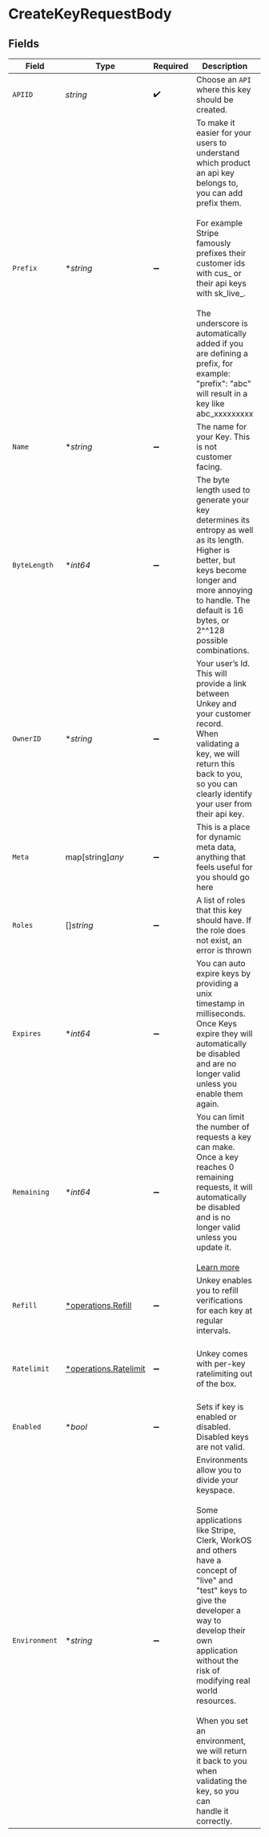 # CreateKeyRequestBody


## Fields

| Field                                                                                                                                                                                                                                                                                                                                                                                                     | Type                                                                                                                                                                                                                                                                                                                                                                                                      | Required                                                                                                                                                                                                                                                                                                                                                                                                  | Description                                                                                                                                                                                                                                                                                                                                                                                               | Example                                                                                                                                                                                                                                                                                                                                                                                                   |
| --------------------------------------------------------------------------------------------------------------------------------------------------------------------------------------------------------------------------------------------------------------------------------------------------------------------------------------------------------------------------------------------------------- | --------------------------------------------------------------------------------------------------------------------------------------------------------------------------------------------------------------------------------------------------------------------------------------------------------------------------------------------------------------------------------------------------------- | --------------------------------------------------------------------------------------------------------------------------------------------------------------------------------------------------------------------------------------------------------------------------------------------------------------------------------------------------------------------------------------------------------- | --------------------------------------------------------------------------------------------------------------------------------------------------------------------------------------------------------------------------------------------------------------------------------------------------------------------------------------------------------------------------------------------------------- | --------------------------------------------------------------------------------------------------------------------------------------------------------------------------------------------------------------------------------------------------------------------------------------------------------------------------------------------------------------------------------------------------------- |
| `APIID`                                                                                                                                                                                                                                                                                                                                                                                                   | *string*                                                                                                                                                                                                                                                                                                                                                                                                  | :heavy_check_mark:                                                                                                                                                                                                                                                                                                                                                                                        | Choose an `API` where this key should be created.                                                                                                                                                                                                                                                                                                                                                         | api_123                                                                                                                                                                                                                                                                                                                                                                                                   |
| `Prefix`                                                                                                                                                                                                                                                                                                                                                                                                  | **string*                                                                                                                                                                                                                                                                                                                                                                                                 | :heavy_minus_sign:                                                                                                                                                                                                                                                                                                                                                                                        | To make it easier for your users to understand which product an api key belongs to, you can add prefix them.<br/><br/>For example Stripe famously prefixes their customer ids with cus_ or their api keys with sk_live_.<br/><br/>The underscore is automatically added if you are defining a prefix, for example: "prefix": "abc" will result in a key like abc_xxxxxxxxx<br/>                           |                                                                                                                                                                                                                                                                                                                                                                                                           |
| `Name`                                                                                                                                                                                                                                                                                                                                                                                                    | **string*                                                                                                                                                                                                                                                                                                                                                                                                 | :heavy_minus_sign:                                                                                                                                                                                                                                                                                                                                                                                        | The name for your Key. This is not customer facing.                                                                                                                                                                                                                                                                                                                                                       | my key                                                                                                                                                                                                                                                                                                                                                                                                    |
| `ByteLength`                                                                                                                                                                                                                                                                                                                                                                                              | **int64*                                                                                                                                                                                                                                                                                                                                                                                                  | :heavy_minus_sign:                                                                                                                                                                                                                                                                                                                                                                                        | The byte length used to generate your key determines its entropy as well as its length. Higher is better, but keys become longer and more annoying to handle. The default is 16 bytes, or 2^^128 possible combinations.                                                                                                                                                                                   |                                                                                                                                                                                                                                                                                                                                                                                                           |
| `OwnerID`                                                                                                                                                                                                                                                                                                                                                                                                 | **string*                                                                                                                                                                                                                                                                                                                                                                                                 | :heavy_minus_sign:                                                                                                                                                                                                                                                                                                                                                                                        | Your user’s Id. This will provide a link between Unkey and your customer record.<br/>When validating a key, we will return this back to you, so you can clearly identify your user from their api key.                                                                                                                                                                                                    | team_123                                                                                                                                                                                                                                                                                                                                                                                                  |
| `Meta`                                                                                                                                                                                                                                                                                                                                                                                                    | map[string]*any*                                                                                                                                                                                                                                                                                                                                                                                          | :heavy_minus_sign:                                                                                                                                                                                                                                                                                                                                                                                        | This is a place for dynamic meta data, anything that feels useful for you should go here                                                                                                                                                                                                                                                                                                                  | {<br/>"billingTier": "PRO",<br/>"trialEnds": "2023-06-16T17:16:37.161Z"<br/>}                                                                                                                                                                                                                                                                                                                             |
| `Roles`                                                                                                                                                                                                                                                                                                                                                                                                   | []*string*                                                                                                                                                                                                                                                                                                                                                                                                | :heavy_minus_sign:                                                                                                                                                                                                                                                                                                                                                                                        | A list of roles that this key should have. If the role does not exist, an error is thrown                                                                                                                                                                                                                                                                                                                 | [<br/>"admin",<br/>"finance"<br/>]                                                                                                                                                                                                                                                                                                                                                                        |
| `Expires`                                                                                                                                                                                                                                                                                                                                                                                                 | **int64*                                                                                                                                                                                                                                                                                                                                                                                                  | :heavy_minus_sign:                                                                                                                                                                                                                                                                                                                                                                                        | You can auto expire keys by providing a unix timestamp in milliseconds. Once Keys expire they will automatically be disabled and are no longer valid unless you enable them again.                                                                                                                                                                                                                        | 1623869797161                                                                                                                                                                                                                                                                                                                                                                                             |
| `Remaining`                                                                                                                                                                                                                                                                                                                                                                                               | **int64*                                                                                                                                                                                                                                                                                                                                                                                                  | :heavy_minus_sign:                                                                                                                                                                                                                                                                                                                                                                                        | You can limit the number of requests a key can make. Once a key reaches 0 remaining requests, it will automatically be disabled and is no longer valid unless you update it.<br/><br/>[Learn more](https://unkey.dev/docs/features/remaining)                                                                                                                                                             | 1000                                                                                                                                                                                                                                                                                                                                                                                                      |
| `Refill`                                                                                                                                                                                                                                                                                                                                                                                                  | [*operations.Refill](../../models/operations/refill.md)                                                                                                                                                                                                                                                                                                                                                   | :heavy_minus_sign:                                                                                                                                                                                                                                                                                                                                                                                        | Unkey enables you to refill verifications for each key at regular intervals.                                                                                                                                                                                                                                                                                                                              | {<br/>"interval": "daily",<br/>"amount": 100<br/>}                                                                                                                                                                                                                                                                                                                                                        |
| `Ratelimit`                                                                                                                                                                                                                                                                                                                                                                                               | [*operations.Ratelimit](../../models/operations/ratelimit.md)                                                                                                                                                                                                                                                                                                                                             | :heavy_minus_sign:                                                                                                                                                                                                                                                                                                                                                                                        | Unkey comes with per-key ratelimiting out of the box.                                                                                                                                                                                                                                                                                                                                                     | {<br/>"type": "fast",<br/>"limit": 10,<br/>"refillRate": 1,<br/>"refillInterval": 60<br/>}                                                                                                                                                                                                                                                                                                                |
| `Enabled`                                                                                                                                                                                                                                                                                                                                                                                                 | **bool*                                                                                                                                                                                                                                                                                                                                                                                                   | :heavy_minus_sign:                                                                                                                                                                                                                                                                                                                                                                                        | Sets if key is enabled or disabled. Disabled keys are not valid.                                                                                                                                                                                                                                                                                                                                          | false                                                                                                                                                                                                                                                                                                                                                                                                     |
| `Environment`                                                                                                                                                                                                                                                                                                                                                                                             | **string*                                                                                                                                                                                                                                                                                                                                                                                                 | :heavy_minus_sign:                                                                                                                                                                                                                                                                                                                                                                                        | Environments allow you to divide your keyspace. <br/><br/>Some applications like Stripe, Clerk, WorkOS and others have a concept of "live" and "test" keys to <br/>give the developer a way to develop their own application without the risk of modifying real world <br/>resources.<br/><br/>When you set an environment, we will return it back to you when validating the key, so you can<br/>handle it correctly.<br/>               |                                                                                                                                                                                                                                                                                                                                                                                                           |